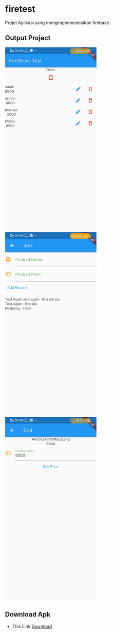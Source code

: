 # firetest

Projet Aplikasi yang mengimplementasikan firebase.

## Output Project
<p>
<img src="https://github.com/abuduchoy/firetest/blob/main/sreenshoot/Screenshot_20210519_044920.jpg" width="300" height="600">
<img src="https://github.com/abuduchoy/firetest/blob/main/sreenshoot/Screenshot_20210519_044926.jpg" width="300" height="600">
<img src="https://github.com/abuduchoy/firetest/blob/main/sreenshoot/Screenshot_20210519_044931.jpg" width="300" height="600">
</p>

## Download Apk
- This Link [Download][1]


[1]: http://google.com

